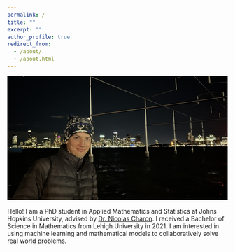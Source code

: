 ```yaml
---
permalink: /
title: ""
excerpt: ""
author_profile: true
redirect_from: 
  - /about/
  - /about.html
---
```


![photo](/images/websitephoto.JPEG)

Hello! I am a PhD student in Applied Mathematics and Statistics at Johns Hopkins University, advised by [Dr. Nicolas Charon](http://www.cis.jhu.edu/~charon/). I received a Bachelor of Science in Mathematics from Lehigh University in 2021. I am interested in using machine learning and mathematical models to collaboratively solve real world problems.
